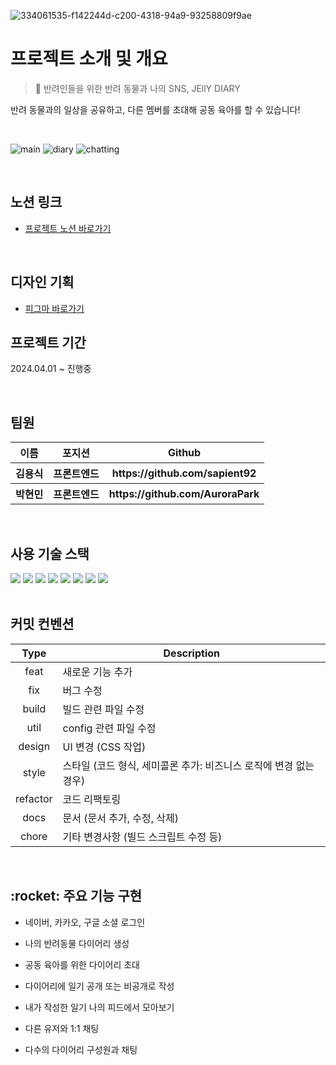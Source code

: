 ![334061535-f142244d-c200-4318-94a9-93258809f9ae](https://github.com/JellyDiary/JellyDiary_BE/assets/94800969/779f6699-bb18-4e62-8e73-ec8b8f9b8dab)

<div>
  <h1>프로젝트 소개 및 개요</h1>
  
> :two_women_holding_hands: 반려인들을 위한 반려 동물과 나의 SNS, JEllY DIARY

  반려 동물과의 일상을 공유하고, 다른 멤버를 초대해 공동 육아를 할 수 있습니다!

  <br>

![main](https://github.com/JellyDiary/JellyDiary_FE/assets/151002897/b061bf17-0e1a-4441-98ac-25f8190694f7)
![diary](https://github.com/JellyDiary/JellyDiary_FE/assets/151002897/854ce910-75e6-4e98-aac1-c6ce4065db4b)
![chatting](https://github.com/JellyDiary/JellyDiary_FE/assets/151002897/51c1d23e-fd25-414b-8772-fdda3a2ae1e3)

</div><br>

<h2>노션 링크</h2>

- [프로젝트 노션 바로가기](https://sinyoung-siny.notion.site/f8dc9aa278f74c989193af6fcb755a8e?pvs=4)

<br>

<h2>디자인 기획</h2>

- [피그마 바로가기](https://www.figma.com/design/AqnBhfIMPg8Nm3iLiSKzom/JellyDiary?node-id=0-1&t=OtDgu7gJ80RQttD8-0)

<h2>프로젝트 기간</h2>
  <p>2024.04.01 ~ 진행중</p>


<br>
<h2>팀원</h2>

<table>
  <tr>
    <th>이름</th>
    <th>포지션</th>
    <th>Github</th>
  </tr>

  <tr>
    <th>김용식</th>
    <th>프론트엔드</th>
    <th>https://github.com/sapient92</th>
  </tr>

  <tr>
    <th>박현민</th>
    <th>프론트엔드</th>
    <th>https://github.com/AuroraPark</th>
  </tr>
</table>

<br>
<h2>사용 기술 스택</h2>
<div>
  <img src="https://img.shields.io/badge/React-20232A?style=for-the-badge&logo=react&logoColor=61DAFB" />
  <img src="https://img.shields.io/badge/TypeScript-007ACC?style=for-the-badge&logo=typescript&logoColor=white" />
  <img src="https://img.shields.io/badge/zustand-%2320232a.svg?style=for-the-badge&color=brightgreen" />
  <img src="https://img.shields.io/badge/styled--components-DB7093?style=for-the-badge&logo=styled-components&logoColor=white" />
  <img src="https://img.shields.io/badge/TanStack--Query-white?style=for-the-badge&color=purple" />
  <img src="https://img.shields.io/badge/React_Router-CA4245?style=for-the-badge&logo=react-router&logoColor=white" />
  <img src="https://img.shields.io/badge/webSocket-90E59A?style=for-the-badge&logo=webSocket&logoColor=white">
  <img src="https://img.shields.io/badge/STOMP-EB508D?style=for-the-badge&logo=STOMP&logoColor=white">
</div>

<br>

<h2>커밋 컨벤션</h2>

|   Type   | Description                   |
| :------: | ----------------------------- |
|   feat   | 새로운 기능 추가               |
|   fix    | 버그 수정                      |
|   build    | 빌드 관련 파일 수정           |
|   util    | config 관련 파일 수정         |
|  design  | UI 변경 (CSS 작업)             |
|  style   | 스타일 (코드 형식, 세미콜론 추가: 비즈니스 로직에 변경 없는 경우)              |
| refactor | 코드 리팩토링          |
|   docs   | 문서 (문서 추가, 수정, 삭제)          |
|  chore   | 기타 변경사항 (빌드 스크립트 수정 등)         |

<br>

<h2> :rocket: 주요 기능 구현</h2>

- 네이버, 카카오, 구글 소셜 로그인

- 나의 반려동물 다이어리 생성

- 공동 육아를 위한 다이어리 초대

- 다이어리에 일기 공개 또는 비공개로 작성

- 내가 작성한 일기 나의 피드에서 모아보기

- 다른 유저와 1:1 채팅

- 다수의 다이어리 구성원과 채팅
